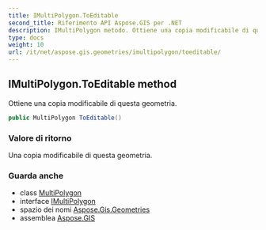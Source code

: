 ```yaml
---
title: IMultiPolygon.ToEditable
second_title: Riferimento API Aspose.GIS per .NET
description: IMultiPolygon metodo. Ottiene una copia modificabile di questa geometria.
type: docs
weight: 10
url: /it/net/aspose.gis.geometries/imultipolygon/toeditable/
---
```

## IMultiPolygon.ToEditable method

Ottiene una copia modificabile di questa geometria.

```csharp
public MultiPolygon ToEditable()
```

### Valore di ritorno

Una copia modificabile di questa geometria.

### Guarda anche

* class [MultiPolygon](../../multipolygon/)
* interface [IMultiPolygon](../)
* spazio dei nomi [Aspose.Gis.Geometries](../../imultipolygon/)
* assemblea [Aspose.GIS](../../../)


